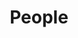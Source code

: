 ---
layout: list
title:  People
slug:   people
code: sw563668
person: "Sue Walsham"
description: >
  Important people in my life.
---